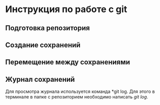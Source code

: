 # Инструкция по работе с git


## Подготовка репозитория

## Создание сохранений

## Перемещение между сохранениями

## Журнал сохранений
Для просмотра журнала используется команда *git log. Для этого в терминале в папке с репозиторием необходимо написать *git log*.
